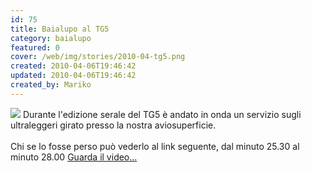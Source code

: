 ```yaml
---
id: 75
title: Baialupo al TG5
category: baialupo
featured: 0
cover: /web/img/stories/2010-04-tg5.png
created: 2010-04-06T19:46:42
updated: 2010-04-06T19:46:42
created_by: Mariko
---
```


<img src="/web/img/stories/2010-04-tg5.png" class="float-start mr-3 w-[250px] -translate-y-[85px]" />
Durante l'edizione serale del TG5 è andato in onda un servizio sugli ultraleggeri girato presso la nostra aviosuperficie.
<br />
<br />
Chi se lo fosse perso può vederlo al link seguente, dal minuto 25.30 al minuto 28.00

<a href="https://www.video.mediaset.it/video/tg5/full/162197/edizione-ore-2000-del-6-aprile.html" target="_blank">
Guarda il video...
<br/>
</a>
